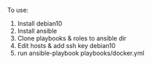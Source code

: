 To use:
1. Install debian10
2. Install ansible
3. Clone playbooks & roles to ansible dir
4. Edit hosts & add ssh key debian10
5. run ansible-playbook playbooks/docker.yml
